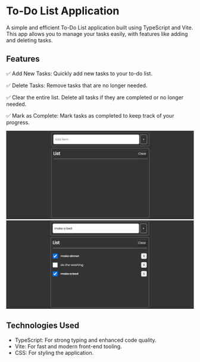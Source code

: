 # To-Do List Application
A simple and efficient To-Do List application built using TypeScript and Vite. This app allows you to manage your tasks easily, with features like adding and deleting tasks.

## Features
:white_check_mark: Add New Tasks: Quickly add new tasks to your to-do list.

:white_check_mark: Delete Tasks: Remove tasks that are no longer needed.

:white_check_mark: Clear the entire list. Delete all tasks if they are completed or no longer needed.

:white_check_mark: Mark as Complete: Mark tasks as completed to keep track of your progress.
  
  ![Empty List](./src/img/to-do-list-empty.png)
  ![Full List](./src/img/to-do-list-full.png)

## Technologies Used

* TypeScript: For strong typing and enhanced code quality.
* Vite: For fast and modern front-end tooling.
* CSS: For styling the application.
